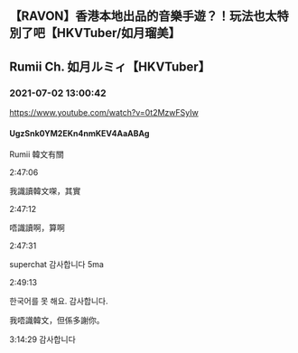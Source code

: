## 【RAVON】香港本地出品的音樂手遊？！玩法也太特別了吧【HKVTuber/如月瑠美】
## Rumii Ch. 如月ルミィ【HKVTuber】
### 2021-07-02 13:00:42
https://www.youtube.com/watch?v=0t2MzwFSyIw
#### UgzSnk0YM2EKn4nmKEV4AaABAg
Rumii 韓文有關

2:47:06

我識讀韓文㗎，其實

2:47:12

唔識讀啊，算啊



2:47:31

superchat 감사합니다 5ma



2:49:13

한국어를 못 해요. 감사합니다.

我唔識韓文，但係多謝你。



3:14:29 감사합니다

